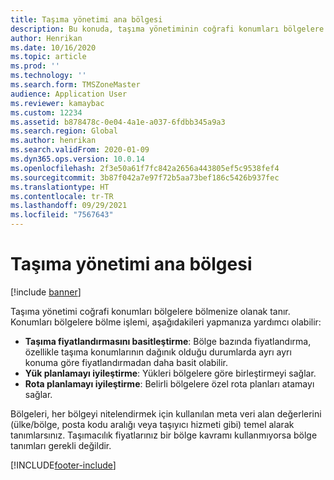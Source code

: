```yaml
---
title: Taşıma yönetimi ana bölgesi
description: Bu konuda, taşıma yönetiminin coğrafi konumları bölgelere bölmenize nasıl olanak verdiği açıklanmaktadır.
author: Henrikan
ms.date: 10/16/2020
ms.topic: article
ms.prod: ''
ms.technology: ''
ms.search.form: TMSZoneMaster
audience: Application User
ms.reviewer: kamaybac
ms.custom: 12234
ms.assetid: b878478c-0e04-4a1e-a037-6fdbb345a9a3
ms.search.region: Global
ms.author: henrikan
ms.search.validFrom: 2020-01-09
ms.dyn365.ops.version: 10.0.14
ms.openlocfilehash: 2f3e50a61f7fc842a2656a443805ef5c9538fef4
ms.sourcegitcommit: 3b87f042a7e97f72b5aa73bef186c5426b937fec
ms.translationtype: HT
ms.contentlocale: tr-TR
ms.lasthandoff: 09/29/2021
ms.locfileid: "7567643"
---
```

# <a name="transportation-management-zone-master"></a>Taşıma yönetimi ana bölgesi

[!include [banner](../includes/banner.md)]

Taşıma yönetimi coğrafi konumları bölgelere bölmenize olanak tanır. Konumları bölgelere bölme işlemi, aşağıdakileri yapmanıza yardımcı olabilir:

- **Taşıma fiyatlandırmasını basitleştirme**: Bölge bazında fiyatlandırma, özellikle taşıma konumlarının dağınık olduğu durumlarda ayrı ayrı konuma göre fiyatlandırmadan daha basit olabilir.
- **Yük planlamayı iyileştirme**: Yükleri bölgelere göre birleştirmeyi sağlar.
- **Rota planlamayı iyileştirme**: Belirli bölgelere özel rota planları atamayı sağlar.

Bölgeleri, her bölgeyi nitelendirmek için kullanılan meta veri alan değerlerini (ülke/bölge, posta kodu aralığı veya taşıyıcı hizmeti gibi) temel alarak tanımlarsınız. Taşımacılık fiyatlarınız bir bölge kavramı kullanmıyorsa bölge tanımları gerekli değildir.


[!INCLUDE[footer-include](../../includes/footer-banner.md)]
